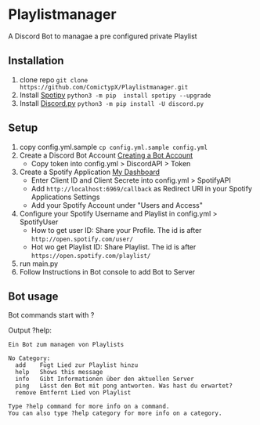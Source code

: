 # Playlistmanager
A Discord Bot to managae a pre configured private Playlist

## Installation
1. clone repo `git clone https://github.com/ComictypX/Playlistmanager.git`
2. Install [Spotipy](https://github.com/plamere/spotipy)
`python3 -m pip  install spotipy --upgrade`
3. Install [Discord.py](https://github.com/Rapptz/discord.py)
`python3 -m pip install -U discord.py`

## Setup
1. copy config.yml.sample `cp config.yml.sample config.yml`
2. Create a Discord Bot Account [Creating a Bot Account](https://discordpy.readthedocs.io/en/stable/discord.html)
   - Copy token into config.yml > DiscordAPI > Token
3. Create a Spotify Application [My Dashboard](https://developer.spotify.com/dashboard/applications)
   - Enter Client ID and Client Secrete into config.yml > SpotifyAPI
   - Add `http://localhost:6969/callback` as Redirect URI in your Spotify Applications Settings
   - Add your Spotify Account under "Users and Access"
4. Configure your Spotify Username and Playlist in config.yml > SpotifyUser
   - How to get user ID: Share your Profile. The id is after `http://open.spotify.com/user/`
   - Hot wo get Playlist ID: Share Playlist. The id is after `https://open.spotify.com/playlist/`
5. run main.py
6. Follow Instructions in Bot console to add Bot to Server

## Bot usage
Bot commands start with ?<command>

Output ?help:
```
Ein Bot zum managen von Playlists

No Category:
  add    Fügt Lied zur Playlist hinzu
  help   Shows this message
  info   Gibt Informationen über den aktuellen Server
  ping   Lässt den Bot mit pong antworten. Was hast du erwartet?
  remove Emtfernt Lied von Playlist

Type ?help command for more info on a command.
You can also type ?help category for more info on a category.
```
   
